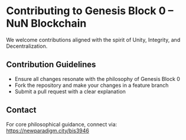 # Contributing to Genesis Block 0 – NuN Blockchain

We welcome contributions aligned with the spirit of Unity, Integrity, and Decentralization.

## Contribution Guidelines
- Ensure all changes resonate with the philosophy of Genesis Block 0
- Fork the repository and make your changes in a feature branch
- Submit a pull request with a clear explanation

## Contact
For core philosophical guidance, connect via:
https://newparadigm.city/bis3946
